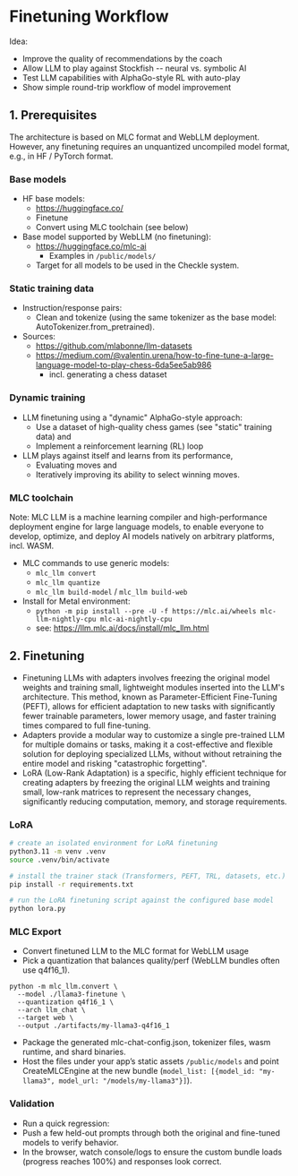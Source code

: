 # Finetuning Workflow

Idea: 
- Improve the quality of recommendations by the coach
- Allow LLM to play against Stockfish -- neural vs. symbolic AI
- Test LLM capabilities with AlphaGo-style RL with auto-play
- Show simple round-trip workflow of model improvement

## 1. Prerequisites

The architecture is based on MLC format and WebLLM deployment. However, any finetuning requires an unquantized uncompiled model format, e.g., in HF / PyTorch format.

### Base models

- HF base models:
  - https://huggingface.co/
  - Finetune
  - Convert using MLC toolchain (see below)
- Base model supported by WebLLM (no finetuning):
  - https://huggingface.co/mlc-ai
    - Examples in `/public/models/`
  - Target for all models to be used in the Checkle system.

### Static training data

- Instruction/response pairs:
  - Clean and tokenize (using the same tokenizer as the base model: AutoTokenizer.from_pretrained).
- Sources: 
  - https://github.com/mlabonne/llm-datasets
  - https://medium.com/@valentin.urena/how-to-fine-tune-a-large-language-model-to-play-chess-6da5ee5ab986
    - incl. generating a chess dataset

### Dynamic training

- LLM finetuning using a "dynamic" AlphaGo-style approach:
   - Use a dataset of high-quality chess games (see "static" training data) and 
   - Implement a reinforcement learning (RL) loop
 - LLM plays against itself and learns from its performance, 
   - Evaluating moves and
   - Iteratively improving its ability to select winning moves.

### MLC toolchain

Note: MLC LLM is a machine learning compiler and high-performance deployment engine for large language models, to enable everyone to develop, optimize, and deploy AI models natively on arbitrary platforms, incl. WASM. 

- MLC commands to use generic models:
  - `mlc_llm convert`
  - `mlc_llm quantize`
  - `mlc_llm build-model`  /  `mlc_llm build-web`
- Install for Metal environment:
  - `python -m pip install --pre -U -f https://mlc.ai/wheels mlc-llm-nightly-cpu mlc-ai-nightly-cpu`
  - see: https://llm.mlc.ai/docs/install/mlc_llm.html

## 2. Finetuning

- Finetuning LLMs with adapters involves freezing the original model weights and training small, lightweight modules inserted into the LLM's architecture. This method, known as Parameter-Efficient Fine-Tuning (PEFT), allows for efficient adaptation to new tasks with significantly fewer trainable parameters, lower memory usage, and faster training times compared to full fine-tuning.
- Adapters provide a modular way to customize a single pre-trained LLM for multiple domains or tasks, making it a cost-effective and flexible solution for deploying specialized LLMs, without without retraining the entire model and risking "catastrophic forgetting". 
- LoRA (Low-Rank Adaptation) is a specific, highly efficient technique for creating adapters by freezing the original LLM weights and training small, low-rank matrices to represent the necessary changes, significantly reducing computation, memory, and storage requirements.



### LoRA

```bash
# create an isolated environment for LoRA finetuning
python3.11 -m venv .venv
source .venv/bin/activate

# install the trainer stack (Transformers, PEFT, TRL, datasets, etc.)
pip install -r requirements.txt

# run the LoRA finetuning script against the configured base model
python lora.py
```

### MLC Export

- Convert finetuned LLM to the MLC format for WebLLM usage
- Pick a quantization that balances quality/perf (WebLLM bundles often use q4f16_1).

```
python -m mlc_llm.convert \
  --model ./llama3-finetune \
  --quantization q4f16_1 \
  --arch llm_chat \
  --target web \
  --output ./artifacts/my-llama3-q4f16_1
```

- Package the generated mlc-chat-config.json, tokenizer files, wasm runtime, and shard binaries. 
- Host the files under your app’s static assets `/public/models` and point CreateMLCEngine at the new bundle (`model_list: [{model_id: "my-llama3", model_url: "/models/my-llama3"}]`).

### Validation

- Run a quick regression: 
- Push a few held-out prompts through both the original and fine-tuned models to verify behavior.
- In the browser, watch console/logs to ensure the custom bundle loads (progress reaches 100%) and responses look correct.


